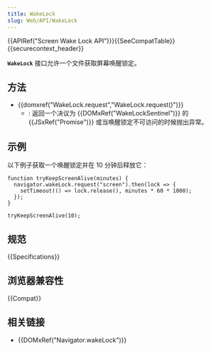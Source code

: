 ```yaml
---
title: WakeLock
slug: Web/API/WakeLock
---
```


{{APIRef("Screen Wake Lock API")}}{{SeeCompatTable}}{{securecontext_header}}

**`WakeLock`** 接口允许一个文件获取屏幕唤醒锁定。

## 方法

- {{domxref("WakeLock.request","WakeLock.request()")}}
  - : 返回一个决议为 {{DOMxRef("WakeLockSentinel")}} 的 {{JSxRef("Promise")}} 或当唤醒锁定不可访问的时候抛出异常。

## 示例

以下例子获取一个唤醒锁定并在 10 分钟后释放它：

```plain
function tryKeepScreenAlive(minutes) {
  navigator.wakeLock.request("screen").then(lock => {
    setTimeout(() => lock.release(), minutes * 60 * 1000);
  });
}

tryKeepScreenAlive(10);
```

## 规范

{{Specifications}}

## 浏览器兼容性

{{Compat}}

## 相关链接

- {{DOMxRef("Navigator.wakeLock")}}
